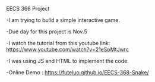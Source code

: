 EECS 368 Project

  -I am trying to build a simple interactive game.
  
  -Due day for this project is Nov.5
  
  -I watch the tutorial from this youtube link: https://www.youtube.com/watch?v=21eSpMtJwrc
  
  -I was using JS and HTML to implement the code.
 
  -Online Demo : https://futeluo.github.io/EECS-368-Snake/
